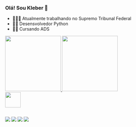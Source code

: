 ### Olá! Sou Kleber 👋


- 👨🏻‍💼 Atualmente trabalhando no Supremo Tribunal Federal
- 🧑‍💻 Desensvolvedor Python
- 👨‍💻 Cursando ADS
  
<div>
<a href="https://github.com/kleberADS4060">
<img height="180em" src="https://github-readme-stats.vercel.app/api?username=kleberADS4060&sohw_icons=true&theme=dark&incluede_all_commits=true&count_private=true"/>
<img height="180em" src="https://github-readme-stats.vercel.app/api/top-langs/?username=kleberADS4060&layout=compact&langs_count=16&theme=dark"/>
</div>
  
<div>
  <img height="50em" src="https://cdn.jsdelivr.net/gh/devicons/devicon@latest/icons/python/python-original.svg" />
 </div>

##

<div>
   <a href="[https://www.instagram.com/kleber_akay](https://www.linkedin.com/in/kleber-nelson-b8a4336a/)https://www.linkedin.com/in/kleber-nelson-b8a4336a/" target="_blank"><img src="https://img.shields.io/badge/LinkedIn-0077B5?style=for-the-badge&logo=linkedin&logoColor=white" target="_blank"></a>
    <a href= "mailto:kleber.nelson12@gmail.tech"><img src="https://img.shields.io/badge/Gmail-D14836?style=for-the-badge&logo=gmail&logoColor=white" target="_blank"></a>
   <a href="https://www.instagram.com/kleber_akay" target="_blank"><img src="https://img.shields.io/badge/Instagram-E4405F?style=for-the-badge&logo=instagram&logoColor=white" target="_blank"></a>
  <a href="https://[www.instagram.com/kleber_akay](https://www.facebook.com/kleber.nelson.3/)https://www.facebook.com/kleber.nelson.3/" target="_blank"><img src="https://img.shields.io/badge/Facebook-1877F2?style=for-the-badge&logo=facebook&logoColor=white" target"_blank"></a>                                                             
</div>
